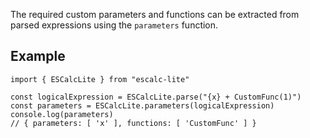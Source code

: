 The required custom parameters and functions can be extracted from parsed expressions using the `parameters` function.

## Example

```tsx
import { ESCalcLite } from "escalc-lite"

const logicalExpression = ESCalcLite.parse("{x} + CustomFunc(1)")
const parameters = ESCalcLite.parameters(logicalExpression)
console.log(parameters)
// { parameters: [ 'x' ], functions: [ 'CustomFunc' ] }
```
